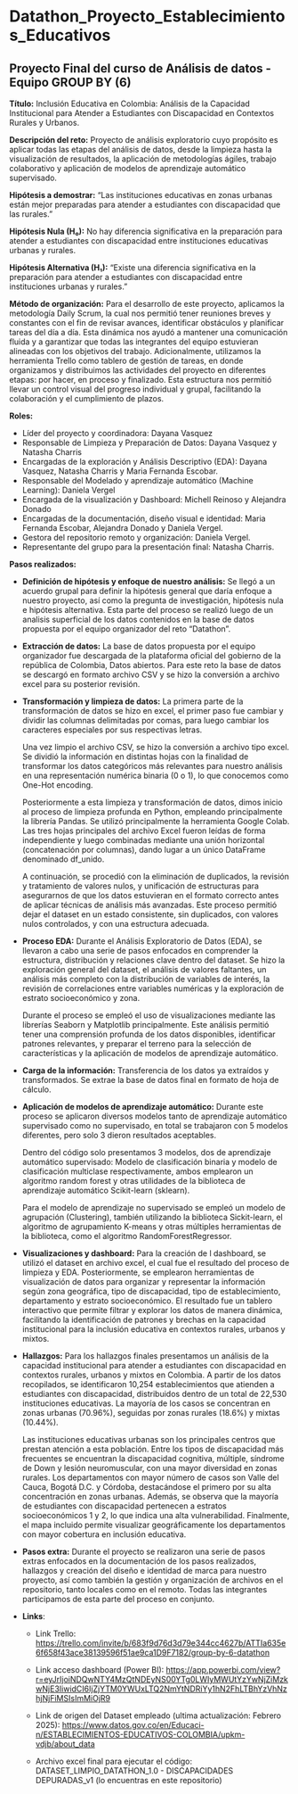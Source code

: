 # Datathon_Proyecto_Establecimientos_Educativos
## Proyecto Final del curso de Análisis de datos - Equipo GROUP BY (6)

**Título:** Inclusión Educativa en Colombia: Análisis de la Capacidad Institucional para Atender a Estudiantes con Discapacidad en Contextos Rurales y Urbanos.

**Descripción del reto:** Proyecto de análisis exploratorio cuyo propósito es aplicar todas las etapas del análisis de datos, desde la limpieza hasta la visualización de resultados, la aplicación de metodologías ágiles, trabajo colaborativo y aplicación de modelos de aprendizaje automático supervisado.

**Hipótesis a demostrar:** “Las instituciones educativas en zonas urbanas están mejor preparadas para atender a estudiantes con discapacidad que las rurales.”

**Hipótesis Nula (H₀):** No hay diferencia significativa en la preparación para atender a estudiantes con discapacidad entre instituciones educativas urbanas y rurales.

**Hipótesis Alternativa (H₁):** “Existe una diferencia significativa en la preparación para atender a estudiantes con discapacidad entre instituciones urbanas y rurales.”

**Método de organización:** Para el desarrollo de este proyecto, aplicamos la metodología Daily Scrum, la cual nos permitió tener reuniones breves y constantes con el fin de revisar avances, identificar obstáculos y planificar tareas del día a día. Esta dinámica nos ayudó a mantener una comunicación fluida y a garantizar que todas las integrantes del equipo estuvieran alineadas con los objetivos del trabajo.
Adicionalmente, utilizamos la herramienta Trello como tablero de gestión de tareas, en donde organizamos y distribuimos las actividades del proyecto en diferentes etapas: por hacer, en proceso y finalizado. Esta estructura nos permitió llevar un control visual del progreso individual y grupal, facilitando la colaboración y el cumplimiento de plazos.

**Roles:**
* Líder del proyecto y coordinadora: Dayana Vasquez
* Responsable de Limpieza y Preparación de Datos: Dayana Vasquez y Natasha Charris
* Encargadas de la exploración y Análisis Descriptivo (EDA): Dayana Vasquez, Natasha Charris y Maria Fernanda Escobar.
* Responsable del Modelado y aprendizaje automático (Machine Learning): Daniela Vergel
* Encargada de la visualización y Dashboard: Michell Reinoso y Alejandra Donado
* Encargadas de la documentación, diseño visual e identidad: Maria Fernanda Escobar, Alejandra Donado y Daniela Vergel. 
* Gestora del repositorio remoto y organización: Daniela Vergel. 
* Representante del grupo para la presentación final: Natasha Charris.
  
**Pasos realizados:**

* **Definición de hipótesis y enfoque de nuestro análisis:** Se llegó a un acuerdo grupal para definir la hipótesis general que daría enfoque a nuestro proyecto, así como la pregunta de investigación, hipótesis nula e hipótesis alternativa. Esta parte del proceso se realizó luego de un analisis superficial de los datos contenidos en la base de datos propuesta por el equipo organizador del reto “Datathon”.
  
* **Extracción de datos:** La base de datos propuesta por el equipo organizador fue descargada de la plataforma oficial del gobierno de la república de Colombia, Datos abiertos. Para este reto la base de datos se descargó en formato archivo CSV y se hizo la conversión a archivo excel para su posterior revisión.
  
* **Transformación y limpieza de datos:** La primera parte de la transformación de datos se hizo en excel, el primer paso fue cambiar y dividir las columnas delimitadas por comas, para luego cambiar los caracteres especiales por sus respectivas letras.

  Una vez limpio el archivo CSV, se hizo la conversión a archivo tipo excel. Se dividió la información en distintas hojas con la finalidad de transformar los datos categóricos más relevantes para nuestro análisis en una representación numérica binaria (0 o 1), lo que conocemos como One-Hot encoding. 

  Posteriormente a esta limpieza y transformación de datos, dimos inicio al proceso de limpieza profunda en Python, empleando principalmente la librería Pandas. Se utilizó principalmente la herramienta Google Colab. Las tres hojas principales del archivo Excel fueron leídas de forma independiente y luego combinadas mediante una unión horizontal (concatenación por columnas), dando lugar a un único DataFrame denominado df_unido.

  A continuación, se procedió con la eliminación de duplicados, la revisión y tratamiento de valores nulos, y unificación de estructuras para asegurarnos de que los datos estuvieran en el formato correcto antes de aplicar técnicas de análisis más avanzadas. Este proceso permitió dejar el dataset en un estado consistente, sin duplicados, con valores nulos controlados, y con una estructura adecuada. 

* **Proceso EDA:** Durante el Análisis Exploratorio de Datos (EDA), se llevaron a cabo una serie de pasos enfocados en comprender la estructura, distribución y relaciones clave dentro del dataset. Se hizo la exploración general del dataset, el análisis de valores faltantes, un análisis más completo con la distribución de variables de interés, la revisión de correlaciones entre variables numéricas y la exploración de estrato socioeconómico y zona.

    Durante el proceso se empleó el uso de visualizaciones mediante las librerías Seaborn y Matplotlib principalmente. 
  Este análisis permitió tener una comprensión profunda de los datos disponibles, identificar patrones relevantes, y preparar el terreno para la selección de características y la aplicación de modelos de aprendizaje automático.
  
* **Carga de la información:** Transferencia de los datos ya extraídos y transformados. Se extrae la base de datos final en formato de hoja de cálculo. 

* **Aplicación de modelos de aprendizaje automático:** Durante este proceso se aplicaron diversos modelos tanto de aprendizaje automático supervisado como no supervisado, en total se trabajaron con 5 modelos diferentes, pero solo 3 dieron resultados aceptables.
  
  Dentro del código solo presentamos 3 modelos, dos de aprendizaje automático supervisado: Modelo de clasificación binaria y modelo de clasificación multiclase respectivamente, ambos emplearon un algoritmo random forest y otras utilidades de la biblioteca de aprendizaje automático Scikit-learn (sklearn).
  
  Para el modelo de aprendizaje no supervisado se empleó un modelo de agrupación (Clustering), también utilizando la biblioteca Sickit-learn, el algoritmo de agrupamiento K-means y otras múltiples herramientas de la biblioteca, como el algoritmo RandomForestRegressor.
  
* **Visualizaciones y dashboard:** Para la creación de l dashboard, se utilizó el dataset en archivo excel, el cual fue el resultado del proceso de limpieza y EDA. Posteriormente, se emplearon herramientas de visualización de datos para organizar y representar la información según zona geográfica, tipo de discapacidad, tipo de establecimiento, departamento y estrato socioeconómico. El resultado fue un tablero interactivo que permite filtrar y explorar los datos de manera dinámica, facilitando la identificación de patrones y brechas en la capacidad institucional para la inclusión educativa en contextos rurales, urbanos y mixtos.


* **Hallazgos:** Para los hallazgos finales presentamos un análisis de la capacidad institucional para atender a estudiantes con discapacidad en contextos rurales, urbanos y mixtos en Colombia. A partir de los datos recopilados, se identificaron 10,254 establecimientos que atienden a estudiantes con discapacidad, distribuidos dentro de un total de 22,530 instituciones educativas. La mayoría de los casos se concentran en zonas urbanas (70.96%), seguidas por zonas rurales (18.6%) y mixtas (10.44%).
  
  Las instituciones educativas urbanas son los principales centros que prestan atención a esta población. Entre los tipos de discapacidad más frecuentes se encuentran la discapacidad cognitiva, múltiple, síndrome de Down y lesión neuromuscular, con una mayor diversidad en zonas rurales.
  Los departamentos con mayor número de casos son Valle del Cauca, Bogotá D.C. y Córdoba, destacándose el primero por su alta concentración en zonas urbanas. Además, se observa que la mayoría de estudiantes con discapacidad pertenecen a estratos socioeconómicos 1 y 2, lo que indica una alta vulnerabilidad. Finalmente, el mapa incluido permite visualizar geográficamente los departamentos con mayor cobertura en inclusión educativa.
  
* **Pasos extra:** Durante el proyecto se realizaron una serie de pasos extras enfocados en la documentación de los pasos realizados, hallazgos y creación del diseño e identidad de marca para nuestro proyecto, así como también la gestión y organización de archivos en el repositorio, tanto locales como en el remoto. Todas las integrantes participamos de esta parte del proceso en conjunto.

* **Links**:
  
    * Link Trello: https://trello.com/invite/b/683f9d76d3d79e344cc4627b/ATTIa635e6f658f43ace38139596f51ae9ca1D9F7182/group-by-6-datathon
 
    * Link acceso dashboard (Power BI): https://app.powerbi.com/view?r=eyJrIjoiNDQwNTY4MzQtNDEyNS00YTg0LWIyMWUtYzYwNjZiMzkwNjE3IiwidCI6IjZjYTM0YWUxLTQ2NmYtNDRiYy1hN2FhLTBhYzVhNzhjNjFiMSIsImMiOjR9
 
    * Link de origen del Dataset empleado (ultima actualización: Febrero 2025): https://www.datos.gov.co/en/Educaci-n/ESTABLECIMIENTOS-EDUCATIVOS-COLOMBIA/upkm-vdjb/about_data
 
    * Archivo excel final para ejecutar el código: DATASET_LIMPIO_DATATHON_1.0 - DISCAPACIDADES DEPURADAS_v1 (lo encuentras en este repositorio)
